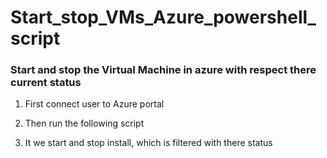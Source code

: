 # Start_stop_VMs_Azure_powershell_script
### Start and stop the Virtual Machine in azure with respect there current status
1. First connect user to Azure portal

2. Then run the following script 

3. It we start and stop install, which is filtered with there status
